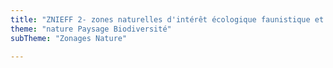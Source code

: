 ```yaml
---
title: "ZNIEFF 2- zones naturelles d'intérêt écologique faunistique et floristique - type 2"
theme: "nature Paysage Biodiversité"
subTheme: "Zonages Nature"

---
```

